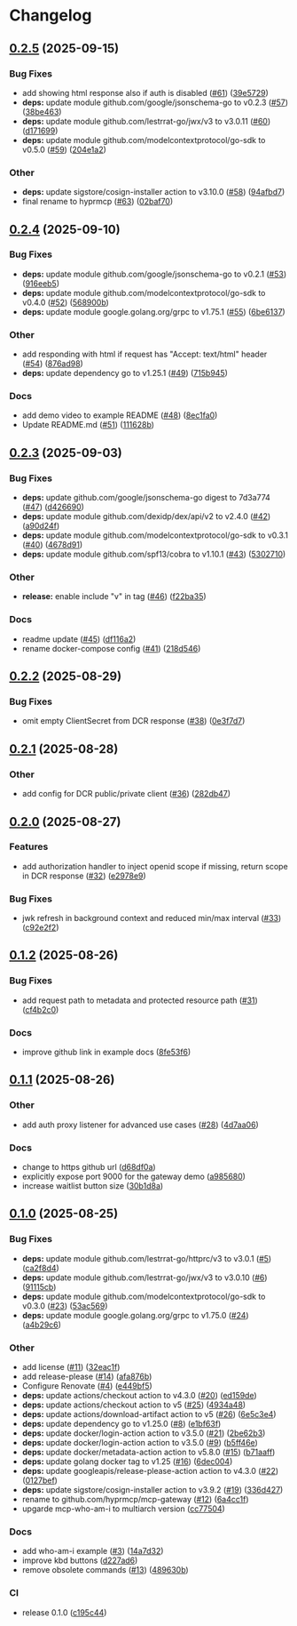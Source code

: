 # Changelog

## [0.2.5](https://github.com/hyprmcp/mcp-gateway/compare/v0.2.4...v0.2.5) (2025-09-15)


### Bug Fixes

* add showing html response also if auth is disabled ([#61](https://github.com/hyprmcp/mcp-gateway/issues/61)) ([39e5729](https://github.com/hyprmcp/mcp-gateway/commit/39e5729bf4fbf78e107dde5e933f697fef3956ea))
* **deps:** update module github.com/google/jsonschema-go to v0.2.3 ([#57](https://github.com/hyprmcp/mcp-gateway/issues/57)) ([38be463](https://github.com/hyprmcp/mcp-gateway/commit/38be4634e90e2f6ea7598ca1462be0363c86017c))
* **deps:** update module github.com/lestrrat-go/jwx/v3 to v3.0.11 ([#60](https://github.com/hyprmcp/mcp-gateway/issues/60)) ([d171699](https://github.com/hyprmcp/mcp-gateway/commit/d1716996f0dd847329872b2bdeb09995d089612d))
* **deps:** update module github.com/modelcontextprotocol/go-sdk to v0.5.0 ([#59](https://github.com/hyprmcp/mcp-gateway/issues/59)) ([204e1a2](https://github.com/hyprmcp/mcp-gateway/commit/204e1a2c697e42953c2adc8d08c6978be9743cb2))


### Other

* **deps:** update sigstore/cosign-installer action to v3.10.0 ([#58](https://github.com/hyprmcp/mcp-gateway/issues/58)) ([94afbd7](https://github.com/hyprmcp/mcp-gateway/commit/94afbd7c25b6abde7d0796a1f2dc2deaecc55572))
* final rename to hyprmcp ([#63](https://github.com/hyprmcp/mcp-gateway/issues/63)) ([02baf70](https://github.com/hyprmcp/mcp-gateway/commit/02baf70a9d3a3f0499b54ba07be7caca4ae170f7))

## [0.2.4](https://github.com/hyprmcp/mcp-gateway/compare/v0.2.3...v0.2.4) (2025-09-10)


### Bug Fixes

* **deps:** update module github.com/google/jsonschema-go to v0.2.1 ([#53](https://github.com/hyprmcp/mcp-gateway/issues/53)) ([916eeb5](https://github.com/hyprmcp/mcp-gateway/commit/916eeb5a4312177c369c3d91c5d0011aa7fba800))
* **deps:** update module github.com/modelcontextprotocol/go-sdk to v0.4.0 ([#52](https://github.com/hyprmcp/mcp-gateway/issues/52)) ([568900b](https://github.com/hyprmcp/mcp-gateway/commit/568900b8829f14cb80e501563ac9c9a5932a4b53))
* **deps:** update module google.golang.org/grpc to v1.75.1 ([#55](https://github.com/hyprmcp/mcp-gateway/issues/55)) ([6be6137](https://github.com/hyprmcp/mcp-gateway/commit/6be6137374e81b473aa77f6d4311ec0056b05b16))


### Other

* add responding with html if request has "Accept: text/html" header ([#54](https://github.com/hyprmcp/mcp-gateway/issues/54)) ([876ad98](https://github.com/hyprmcp/mcp-gateway/commit/876ad98a7fdff6ed042a575ce65eb83faa413a54))
* **deps:** update dependency go to v1.25.1 ([#49](https://github.com/hyprmcp/mcp-gateway/issues/49)) ([715b945](https://github.com/hyprmcp/mcp-gateway/commit/715b945d4ae01ffc86d4420c2e65d0cc5266ef0d))


### Docs

* add demo video to example README ([#48](https://github.com/hyprmcp/mcp-gateway/issues/48)) ([8ec1fa0](https://github.com/hyprmcp/mcp-gateway/commit/8ec1fa08a7b78a99cbea93b8670298c7107ec390))
* Update README.md ([#51](https://github.com/hyprmcp/mcp-gateway/issues/51)) ([111628b](https://github.com/hyprmcp/mcp-gateway/commit/111628b7197b9ddf71dab1cb0cac63f159b9499f))

## [0.2.3](https://github.com/hyprmcp/mcp-gateway/compare/0.2.2...v0.2.3) (2025-09-03)


### Bug Fixes

* **deps:** update github.com/google/jsonschema-go digest to 7d3a774 ([#47](https://github.com/hyprmcp/mcp-gateway/issues/47)) ([d426690](https://github.com/hyprmcp/mcp-gateway/commit/d426690a6528f8ba3837a00e6743712782afd7a3))
* **deps:** update module github.com/dexidp/dex/api/v2 to v2.4.0 ([#42](https://github.com/hyprmcp/mcp-gateway/issues/42)) ([a90d24f](https://github.com/hyprmcp/mcp-gateway/commit/a90d24f2b69a3ac74daa57ea02bbc3840a3b0d73))
* **deps:** update module github.com/modelcontextprotocol/go-sdk to v0.3.1 ([#40](https://github.com/hyprmcp/mcp-gateway/issues/40)) ([4678d91](https://github.com/hyprmcp/mcp-gateway/commit/4678d91a4a36ea63241cdf9c54eb42fa8c9d4ff3))
* **deps:** update module github.com/spf13/cobra to v1.10.1 ([#43](https://github.com/hyprmcp/mcp-gateway/issues/43)) ([5302710](https://github.com/hyprmcp/mcp-gateway/commit/5302710d5237e0ab16c13a3f6e7bef38e0cc6c9c))


### Other

* **release:** enable include "v" in tag ([#46](https://github.com/hyprmcp/mcp-gateway/issues/46)) ([f22ba35](https://github.com/hyprmcp/mcp-gateway/commit/f22ba35de8bd58ff6bbd874afcc7d6be709990d7))


### Docs

* readme update ([#45](https://github.com/hyprmcp/mcp-gateway/issues/45)) ([df116a2](https://github.com/hyprmcp/mcp-gateway/commit/df116a21de12d7892423b4e5141bff90fa9e0839))
* rename docker-compose config ([#41](https://github.com/hyprmcp/mcp-gateway/issues/41)) ([218d546](https://github.com/hyprmcp/mcp-gateway/commit/218d546ade7b756c79c9bd65f6c851d6977794d6))

## [0.2.2](https://github.com/hyprmcp/mcp-gateway/compare/0.2.1...0.2.2) (2025-08-29)


### Bug Fixes

* omit empty ClientSecret from DCR response ([#38](https://github.com/hyprmcp/mcp-gateway/issues/38)) ([0e3f7d7](https://github.com/hyprmcp/mcp-gateway/commit/0e3f7d7f252519d0cc134c00ae269d9555937d53))

## [0.2.1](https://github.com/hyprmcp/mcp-gateway/compare/0.2.0...0.2.1) (2025-08-28)


### Other

* add config for DCR public/private client ([#36](https://github.com/hyprmcp/mcp-gateway/issues/36)) ([282db47](https://github.com/hyprmcp/mcp-gateway/commit/282db47db602f3f48fcf773af29f3bc96a71ef47))

## [0.2.0](https://github.com/hyprmcp/mcp-gateway/compare/0.1.2...0.2.0) (2025-08-27)


### Features

* add authorization handler to inject openid scope if missing, return scope in DCR response ([#32](https://github.com/hyprmcp/mcp-gateway/issues/32)) ([e2978e9](https://github.com/hyprmcp/mcp-gateway/commit/e2978e912bc0c841be15318ad807af8def8e2068))


### Bug Fixes

* jwk refresh in background context and reduced min/max interval ([#33](https://github.com/hyprmcp/mcp-gateway/issues/33)) ([c92e2f2](https://github.com/hyprmcp/mcp-gateway/commit/c92e2f250584cd759e61786081f931f42e1cd450))

## [0.1.2](https://github.com/hyprmcp/mcp-gateway/compare/0.1.1...0.1.2) (2025-08-26)


### Bug Fixes

* add request path to metadata and protected resource path ([#31](https://github.com/hyprmcp/mcp-gateway/issues/31)) ([cf4b2c0](https://github.com/hyprmcp/mcp-gateway/commit/cf4b2c04d7913c6ac66bfd4211b5983e33f3324c))


### Docs

* improve github link in example docs ([8fe53f6](https://github.com/hyprmcp/mcp-gateway/commit/8fe53f6b71072b36fd3d26e0974fee193bba8ab9))

## [0.1.1](https://github.com/hyprmcp/mcp-gateway/compare/0.1.0...0.1.1) (2025-08-26)


### Other

* add auth proxy listener for advanced use cases ([#28](https://github.com/hyprmcp/mcp-gateway/issues/28)) ([4d7aa06](https://github.com/hyprmcp/mcp-gateway/commit/4d7aa06d50ee0f9f2e7d227cd913c3ab79e4b484))


### Docs

* change to https github url ([d68df0a](https://github.com/hyprmcp/mcp-gateway/commit/d68df0a7ff6b4d43da13884bf5263f9ee033112d))
* explicitly expose port 9000 for the gateway demo ([a985680](https://github.com/hyprmcp/mcp-gateway/commit/a98568038da502e9352b8e54098c7b33a9abda00))
* increase waitlist button size ([30b1d8a](https://github.com/hyprmcp/mcp-gateway/commit/30b1d8ad03facd53be21b8fdf254e9a91f80bf07))

## [0.1.0](https://github.com/hyprmcp/mcp-gateway/compare/0.1.0-alpha.6...0.1.0) (2025-08-25)


### Bug Fixes

* **deps:** update module github.com/lestrrat-go/httprc/v3 to v3.0.1 ([#5](https://github.com/hyprmcp/mcp-gateway/issues/5)) ([ca2f8d4](https://github.com/hyprmcp/mcp-gateway/commit/ca2f8d47b7faec572029b86e76f27b7674e63f77))
* **deps:** update module github.com/lestrrat-go/jwx/v3 to v3.0.10 ([#6](https://github.com/hyprmcp/mcp-gateway/issues/6)) ([91115cb](https://github.com/hyprmcp/mcp-gateway/commit/91115cb5c4ded8539b081b4530d850cff96e465c))
* **deps:** update module github.com/modelcontextprotocol/go-sdk to v0.3.0 ([#23](https://github.com/hyprmcp/mcp-gateway/issues/23)) ([53ac569](https://github.com/hyprmcp/mcp-gateway/commit/53ac5693166321d7ac75fed84d7b7dfb1e0cfd3b))
* **deps:** update module google.golang.org/grpc to v1.75.0 ([#24](https://github.com/hyprmcp/mcp-gateway/issues/24)) ([a4b29c6](https://github.com/hyprmcp/mcp-gateway/commit/a4b29c6969f0a398f93ddcd8b9ba9377ad691e7c))


### Other

* add license ([#11](https://github.com/hyprmcp/mcp-gateway/issues/11)) ([32eac1f](https://github.com/hyprmcp/mcp-gateway/commit/32eac1f321cf9c9005f26f349d3620ef1299c872))
* add release-please ([#14](https://github.com/hyprmcp/mcp-gateway/issues/14)) ([afa876b](https://github.com/hyprmcp/mcp-gateway/commit/afa876b6458bf08ae0bd5ac30caf827cd12f3a36))
* Configure Renovate ([#4](https://github.com/hyprmcp/mcp-gateway/issues/4)) ([e449bf5](https://github.com/hyprmcp/mcp-gateway/commit/e449bf5575cc9de5afb07b1d3fa095b2ca28b12a))
* **deps:** update actions/checkout action to v4.3.0 ([#20](https://github.com/hyprmcp/mcp-gateway/issues/20)) ([ed159de](https://github.com/hyprmcp/mcp-gateway/commit/ed159dec779e164a3bde1104cc059ec6f6033282))
* **deps:** update actions/checkout action to v5 ([#25](https://github.com/hyprmcp/mcp-gateway/issues/25)) ([4934a48](https://github.com/hyprmcp/mcp-gateway/commit/4934a48eb4787add1b44ff6f837ebc97414ded54))
* **deps:** update actions/download-artifact action to v5 ([#26](https://github.com/hyprmcp/mcp-gateway/issues/26)) ([6e5c3e4](https://github.com/hyprmcp/mcp-gateway/commit/6e5c3e4e409d5f47556647c792bbb2593ab13853))
* **deps:** update dependency go to v1.25.0 ([#8](https://github.com/hyprmcp/mcp-gateway/issues/8)) ([e1bf63f](https://github.com/hyprmcp/mcp-gateway/commit/e1bf63f5a17850f837b9a87690ecc55020f4a1f3))
* **deps:** update docker/login-action action to v3.5.0 ([#21](https://github.com/hyprmcp/mcp-gateway/issues/21)) ([2be62b3](https://github.com/hyprmcp/mcp-gateway/commit/2be62b345c2543f774404e89d949f7f18bb62cd2))
* **deps:** update docker/login-action action to v3.5.0 ([#9](https://github.com/hyprmcp/mcp-gateway/issues/9)) ([b5ff46e](https://github.com/hyprmcp/mcp-gateway/commit/b5ff46ea5b81ef02b8241cd082699c61777a4838))
* **deps:** update docker/metadata-action action to v5.8.0 ([#15](https://github.com/hyprmcp/mcp-gateway/issues/15)) ([b71aaff](https://github.com/hyprmcp/mcp-gateway/commit/b71aaff61d8106ad09f66e17ae692ef2644d0e89))
* **deps:** update golang docker tag to v1.25 ([#16](https://github.com/hyprmcp/mcp-gateway/issues/16)) ([6dec004](https://github.com/hyprmcp/mcp-gateway/commit/6dec0041667b697a2b62d07b476789626bca57cf))
* **deps:** update googleapis/release-please-action action to v4.3.0 ([#22](https://github.com/hyprmcp/mcp-gateway/issues/22)) ([0127bef](https://github.com/hyprmcp/mcp-gateway/commit/0127bef9fe92ee6a1fe88735b69e80d01432a76e))
* **deps:** update sigstore/cosign-installer action to v3.9.2 ([#19](https://github.com/hyprmcp/mcp-gateway/issues/19)) ([336d427](https://github.com/hyprmcp/mcp-gateway/commit/336d427df8a25ac60e51cd808afbd3db5d9822f9))
* rename to github.com/hyprmcp/mcp-gateway ([#12](https://github.com/hyprmcp/mcp-gateway/issues/12)) ([6a4cc1f](https://github.com/hyprmcp/mcp-gateway/commit/6a4cc1f30537e9d3bab4d981865f99aa34f1ce21))
* upgarde mcp-who-am-i to multiarch version ([cc77504](https://github.com/hyprmcp/mcp-gateway/commit/cc77504b02de1cb27d38f1b1d6a96ad374941ed4))


### Docs

* add who-am-i example ([#3](https://github.com/hyprmcp/mcp-gateway/issues/3)) ([14a7d32](https://github.com/hyprmcp/mcp-gateway/commit/14a7d3245a7549985aadb485da964dc945fd75fe))
* improve kbd buttons ([d227ad6](https://github.com/hyprmcp/mcp-gateway/commit/d227ad60ac1fdf42125ce78019c811af9235a988))
* remove obsolete commands ([#13](https://github.com/hyprmcp/mcp-gateway/issues/13)) ([489630b](https://github.com/hyprmcp/mcp-gateway/commit/489630b21da4b98b4e15f3739f220df1858bb233))


### CI

* release 0.1.0 ([c195c44](https://github.com/hyprmcp/mcp-gateway/commit/c195c44d6d7c4fa7742621955f1c6e711e04c120))
